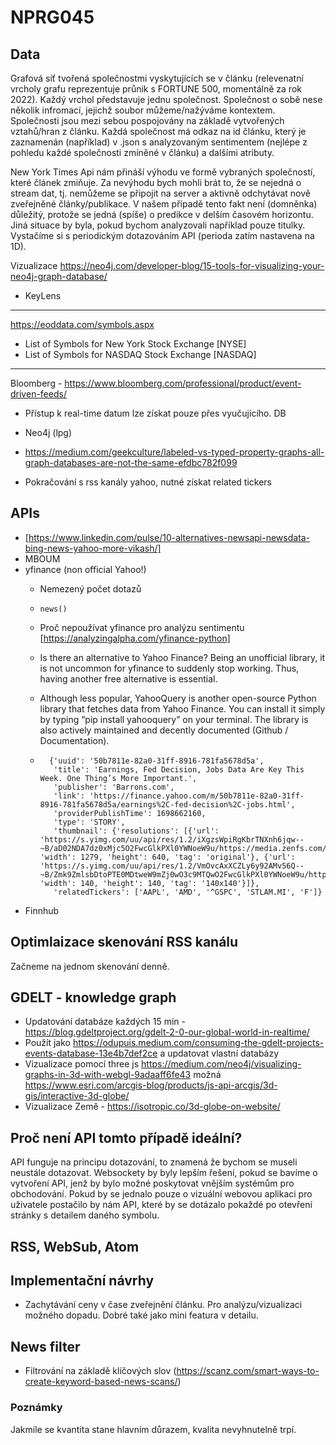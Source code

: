 # NPRG045

## Data
Grafová síť tvořená společnostmi vyskytujících se v článku (relevenatní vrcholy grafu reprezentuje průnik s FORTUNE 500, momentálně za rok 2022). Každý vrchol představuje jednu společnost. Společnost o sobě nese několik infromací, jejichž soubor můžeme/nažýváme kontextem. Společnosti jsou mezi sebou pospojovány na základě vytvořených vztahů/hran z článku. Každá společnost má odkaz na id článku, který je zaznamenán (například) v .json s analyzovaným sentimentem (nejlépe z pohledu každé společnosti zmíněné v článku) a dalšími atributy.

New York Times Api nám přináší výhodu ve formě vybraných společností, které článek zmiňuje. Za nevýhodu bych mohli brát to, že se nejedná o stream dat, tj. nemůžeme se připojit na server a aktivně odchytávat nově zveřejněné články/publikace. V našem případě tento fakt není (domněnka) důležitý, protože se jedná (spíše) o predikce v delším časovém horizontu. Jiná situace by byla, pokud bychom analyzovali například pouze titulky. Vystačíme si s periodickým dotazováním API (perioda zatím nastavena na 1D).

Vizualizace https://neo4j.com/developer-blog/15-tools-for-visualizing-your-neo4j-graph-database/
- KeyLens
---
https://eoddata.com/symbols.aspx
- List of Symbols for New York Stock Exchange [NYSE]
- List of Symbols for NASDAQ Stock Exchange [NASDAQ]
---
Bloomberg - https://www.bloomberg.com/professional/product/event-driven-feeds/
- Přístup k real-time datum lze získat pouze přes vyučujícího.
DB
- Neo4j (lpg)
- https://medium.com/geekculture/labeled-vs-typed-property-graphs-all-graph-databases-are-not-the-same-efdbc782f099

- Pokračování s rss kanály yahoo, nutné získat related tickers
## APIs
- [https://www.linkedin.com/pulse/10-alternatives-newsapi-newsdata-bing-news-yahoo-more-vikash/]
- MBOUM
- yfinance (non official Yahoo!)
    - Nemezený počet dotazů
    - `news()`
    - Proč nepoužívat yfinance pro analýzu sentimentu [https://analyzingalpha.com/yfinance-python]
    - Is there an alternative to Yahoo Finance? Being an unofficial library, it is not uncommon for yfinance to suddenly stop working. Thus, having another free alternative is essential.
    
    - Although less popular, YahooQuery is another open-source Python library that fetches data from Yahoo Finance. You can install it simply by typing “pip install yahooquery” on your terminal. The library is also actively maintained and decently documented (Github / Documentation).
    - ```
        {'uuid': '50b7811e-82a0-31ff-8916-781fa5678d5a', 
         'title': 'Earnings, Fed Decision, Jobs Data Are Key This Week. One Thing’s More Important.', 
         'publisher': 'Barrons.com', 
         'link': 'https://finance.yahoo.com/m/50b7811e-82a0-31ff-8916-781fa5678d5a/earnings%2C-fed-decision%2C-jobs.html', 
         'providerPublishTime': 1698662160, 
         'type': 'STORY', 
         'thumbnail': {'resolutions': [{'url': 'https://s.yimg.com/uu/api/res/1.2/iXgzsWpiRgKbrTNXnh6jqw--~B/aD02NDA7dz0xMjc5O2FwcGlkPXl0YWNoeW9u/https://media.zenfs.com/en/Barrons.com/fa92d09e55c95de75a80bed7faaa9e0b', 'width': 1279, 'height': 640, 'tag': 'original'}, {'url': 'https://s.yimg.com/uu/api/res/1.2/VmOvcAxXCZLy6y92AMv56Q--~B/Zmk9ZmlsbDtoPTE0MDtweW9mZj0wO3c9MTQwO2FwcGlkPXl0YWNoeW9u/https://media.zenfs.com/en/Barrons.com/fa92d09e55c95de75a80bed7faaa9e0b', 'width': 140, 'height': 140, 'tag': '140x140'}]}, 
         'relatedTickers': ['AAPL', 'AMD', '^GSPC', 'STLAM.MI', 'F']}
        ```
- Finnhub

## Optimlaizace skenování RSS kanálu
Začneme na jednom skenování denně.

## GDELT - knowledge graph
- Updatování databáze každých 15 min - https://blog.gdeltproject.org/gdelt-2-0-our-global-world-in-realtime/
- Použít jako https://odupuis.medium.com/consuming-the-gdelt-projects-events-database-13e4b7def2ce a updatovat vlastní databázy
- Vizualizace pomocí three js https://medium.com/neo4j/visualizing-graphs-in-3d-with-webgl-9adaaff6fe43 možná https://www.esri.com/arcgis-blog/products/js-api-arcgis/3d-gis/interactive-3d-globe/
- Vizualizace Země - https://isotropic.co/3d-globe-on-website/ 

## Proč není API  tomto případě ideální?
API funguje na principu dotazování, to znamená že bychom se museli neustále dotazovat. Websockety by byly lepším řešení, pokud se bavíme o vytvoření API, jenž by bylo možné poskytovat vnějším systémům pro obchodování. Pokud by se jednalo pouze o vizuální webovou aplikaci pro uživatele postačilo by nám API, které by se dotázalo pokaždé po otevření stránky s detailem daného symbolu.

## RSS, WebSub, Atom

## Implementační návrhy
- Zachytávání ceny v čase zveřejnění článku. Pro analýzu/vizualizaci možného dopadu. Dobré také jako mini featura v detailu.

## News filter 
- Filtrování na základě klíčových slov (https://scanz.com/smart-ways-to-create-keyword-based-news-scans/)

### Poznámky
Jakmile se kvantita stane hlavním důrazem, kvalita nevyhnutelně trpí. 